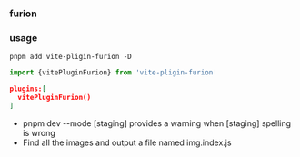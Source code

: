 ### furion

### usage
```shell
pnpm add vite-pligin-furion -D
```

```js
import {vitePluginFurion} from 'vite-pligin-furion'
```

```json
plugins:[
  vitePluginFurion()
]
```

- pnpm dev --mode [staging] provides a warning when [staging] spelling is wrong
- Find all the images and output a file named img.index.js
